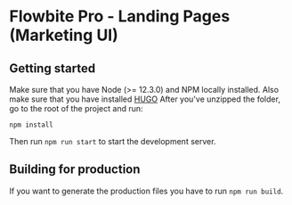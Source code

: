 # Flowbite Pro - Landing Pages (Marketing UI)

## Getting started

Make sure that you have Node (>= 12.3.0) and NPM locally installed. Also make sure that you have installed [HUGO](https://gohugo.io/getting-started/quick-start/) After you've unzipped the folder, go to the root of the project and run:

```
npm install
```

Then run `npm run start` to start the development server.

## Building for production

If you want to generate the production files you have to run `npm run build`.
